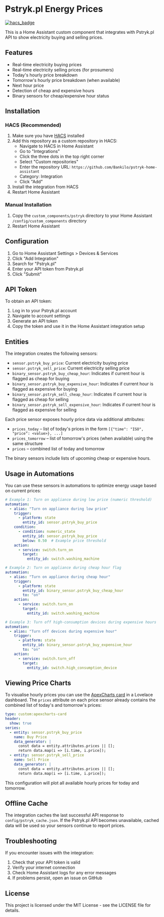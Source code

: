 # Pstryk.pl Energy Prices

[![hacs_badge](https://img.shields.io/badge/HACS-Custom-orange.svg)](https://github.com/custom-components/hacs)

This is a Home Assistant custom component that integrates with Pstryk.pl API to show electricity buying and selling prices.

## Features

- Real-time electricity buying prices
- Real-time electricity selling prices (for prosumers)
- Today's hourly price breakdown
- Tomorrow's hourly price breakdown (when available)
- Next hour price
- Detection of cheap and expensive hours
- Binary sensors for cheap/expensive hour status

## Installation

### HACS (Recommended)

1. Make sure you have [HACS](https://hacs.xyz/) installed
2. Add this repository as a custom repository in HACS:
   - Navigate to HACS in Home Assistant
   - Go to "Integrations"
   - Click the three dots in the top right corner
   - Select "Custom repositories"
   - Enter the repository URL: `https://github.com/Bankilo/pstryk-home-assistant`
   - Category: Integration
   - Click "Add"
3. Install the integration from HACS
4. Restart Home Assistant

### Manual Installation

1. Copy the `custom_components/pstryk` directory to your Home Assistant `/config/custom_components` directory
2. Restart Home Assistant

## Configuration

1. Go to Home Assistant Settings > Devices & Services
2. Click "Add Integration"
3. Search for "Pstryk.pl"
4. Enter your API token from Pstryk.pl
5. Click "Submit"

## API Token

To obtain an API token:

1. Log in to your Pstryk.pl account
2. Navigate to account settings
3. Generate an API token
4. Copy the token and use it in the Home Assistant integration setup

## Entities

The integration creates the following sensors:

- `sensor.pstryk_buy_price`: Current electricity buying price
- `sensor.pstryk_sell_price`: Current electricity selling price
- `binary_sensor.pstryk_buy_cheap_hour`: Indicates if current hour is flagged as cheap for buying
- `binary_sensor.pstryk_buy_expensive_hour`: Indicates if current hour is flagged as expensive for buying
- `binary_sensor.pstryk_sell_cheap_hour`: Indicates if current hour is flagged as cheap for selling
- `binary_sensor.pstryk_sell_expensive_hour`: Indicates if current hour is flagged as expensive for selling

Each price sensor exposes hourly price data via additional attributes:

- `prices_today` – list of today's prices in the form `[{"time": "ISO", "price": <value>}, ...]`
- `prices_tomorrow` – list of tomorrow's prices (when available) using the same structure
- `prices` – combined list of today and tomorrow

The binary sensors include lists of upcoming cheap or expensive hours.

## Usage in Automations

You can use these sensors in automations to optimize energy usage based on current prices:

```yaml
# Example 1: Turn on appliance during low price (numeric threshold)
automation:
  - alias: "Turn on appliance during low price"
    trigger:
      - platform: state
        entity_id: sensor.pstryk_buy_price
    condition:
      - condition: numeric_state
        entity_id: sensor.pstryk_buy_price
        below: 0.50  # Example price threshold
    action:
      - service: switch.turn_on
        target:
          entity_id: switch.washing_machine

# Example 2: Turn on appliance during cheap hour flag
automation:
  - alias: "Turn on appliance during cheap hour"
    trigger:
      - platform: state
        entity_id: binary_sensor.pstryk_buy_cheap_hour
        to: "on"
    action:
      - service: switch.turn_on
        target:
          entity_id: switch.washing_machine

# Example 3: Turn off high-consumption devices during expensive hours
automation:
  - alias: "Turn off devices during expensive hour"
    trigger:
      - platform: state
        entity_id: binary_sensor.pstryk_buy_expensive_hour
        to: "on"
    action:
      - service: switch.turn_off
        target:
          entity_id: switch.high_consumption_device
```

## Viewing Price Charts

To visualise hourly prices you can use the
[ApexCharts card](https://github.com/RomRider/apexcharts-card) in a Lovelace
dashboard. The `prices` attribute on each price sensor already contains the
combined list of today's and tomorrow's prices:

```yaml
type: custom:apexcharts-card
header:
  show: true
series:
  - entity: sensor.pstryk_buy_price
    name: Buy Price
    data_generator: |
      const data = entity.attributes.prices || [];
      return data.map(i => [i.time, i.price]);
  - entity: sensor.pstryk_sell_price
    name: Sell Price
    data_generator: |
      const data = entity.attributes.prices || [];
      return data.map(i => [i.time, i.price]);
```

This configuration will plot all available hourly prices for today and tomorrow.

## Offline Cache

The integration caches the last successful API response to
`config/pstryk_cache.json`. If the Pstryk.pl API becomes unavailable, cached
data will be used so your sensors continue to report prices.

## Troubleshooting

If you encounter issues with the integration:

1. Check that your API token is valid
2. Verify your internet connection
3. Check Home Assistant logs for any error messages
4. If problems persist, open an issue on GitHub

## License

This project is licensed under the MIT License - see the LICENSE file for details.
